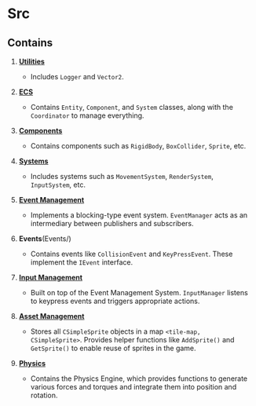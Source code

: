 # Src

## Contains

1. [**Utilities**](Utils/)  
   - Includes `Logger` and `Vector2`.

2. [**ECS**](ECS/)  
   - Contains `Entity`, `Component`, and `System` classes, along with the `Coordinator` to manage everything.

3. [**Components**](Components/)  
   - Contains components such as `RigidBody`, `BoxCollider`, `Sprite`, etc.

4. [**Systems**](Systems/)  
   - Includes systems such as `MovementSystem`, `RenderSystem`, `InputSystem`, etc.

5. [**Event Management**](EventManagement/)  
   - Implements a blocking-type event system. `EventManager` acts as an intermediary between publishers and subscribers.

6. **Events**(Events/)    
   - Contains events like `CollisionEvent` and `KeyPressEvent`. These implement the `IEvent` interface.

7. [**Input Management**](InputManagement/)  
   - Built on top of the Event Management System. `InputManager` listens to keypress events and triggers appropriate actions.

8. [**Asset Management**](AssetManagement/)  
   - Stores all `CSimpleSprite` objects in a map `<tile-map, CSimpleSprite>`. Provides helper functions like `AddSprite()` and `GetSprite()` to enable reuse of sprites in the game.

9. [**Physics**](Physics/)  
   - Contains the Physics Engine, which provides functions to generate various forces and torques and integrate them into position and rotation.
